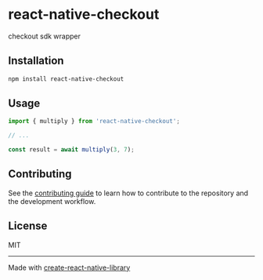 # react-native-checkout

checkout sdk wrapper

## Installation

```sh
npm install react-native-checkout
```

## Usage

```js
import { multiply } from 'react-native-checkout';

// ...

const result = await multiply(3, 7);
```

## Contributing

See the [contributing guide](CONTRIBUTING.md) to learn how to contribute to the repository and the development workflow.

## License

MIT

---

Made with [create-react-native-library](https://github.com/callstack/react-native-builder-bob)
